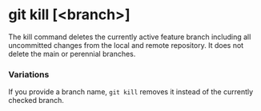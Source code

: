 # git kill [&lt;branch&gt;]

The kill command deletes the currently active feature branch including all
uncommitted changes from the local and remote repository. It does not delete the
main or perennial branches.

### Variations

If you provide a branch name, `git kill` removes it instead of the currently
checked branch.
